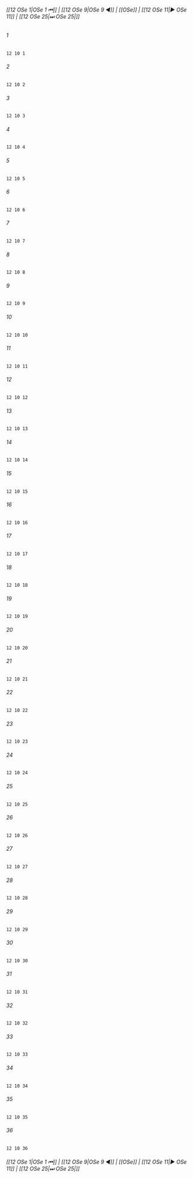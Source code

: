
###### [[12 OSe 1|OSe 1 ⏮]] | [[12 OSe 9|OSe 9 ◀]] | [[OSe]] | [[12 OSe 11|▶ OSe 11]] | [[12 OSe 25|⏭ OSe 25|]]

###### 1
``` verse
12 10 1 
```
###### 2
``` verse
12 10 2 
```
###### 3
``` verse
12 10 3 
```
###### 4
``` verse
12 10 4 
```
###### 5
``` verse
12 10 5 
```
###### 6
``` verse
12 10 6 
```
###### 7
``` verse
12 10 7 
```
###### 8
``` verse
12 10 8 
```
###### 9
``` verse
12 10 9 
```
###### 10
``` verse
12 10 10 
```
###### 11
``` verse
12 10 11 
```
###### 12
``` verse
12 10 12 
```
###### 13
``` verse
12 10 13 
```
###### 14
``` verse
12 10 14 
```
###### 15
``` verse
12 10 15 
```
###### 16
``` verse
12 10 16 
```
###### 17
``` verse
12 10 17 
```
###### 18
``` verse
12 10 18 
```
###### 19
``` verse
12 10 19 
```
###### 20
``` verse
12 10 20 
```
###### 21
``` verse
12 10 21 
```
###### 22
``` verse
12 10 22 
```
###### 23
``` verse
12 10 23 
```
###### 24
``` verse
12 10 24 
```
###### 25
``` verse
12 10 25 
```
###### 26
``` verse
12 10 26 
```
###### 27
``` verse
12 10 27 
```
###### 28
``` verse
12 10 28 
```
###### 29
``` verse
12 10 29 
```
###### 30
``` verse
12 10 30 
```
###### 31
``` verse
12 10 31 
```
###### 32
``` verse
12 10 32 
```
###### 33
``` verse
12 10 33 
```
###### 34
``` verse
12 10 34 
```
###### 35
``` verse
12 10 35 
```
###### 36
``` verse
12 10 36 
```

###### [[12 OSe 1|OSe 1 ⏮]] | [[12 OSe 9|OSe 9 ◀]] | [[OSe]] | [[12 OSe 11|▶ OSe 11]] | [[12 OSe 25|⏭ OSe 25|]]

